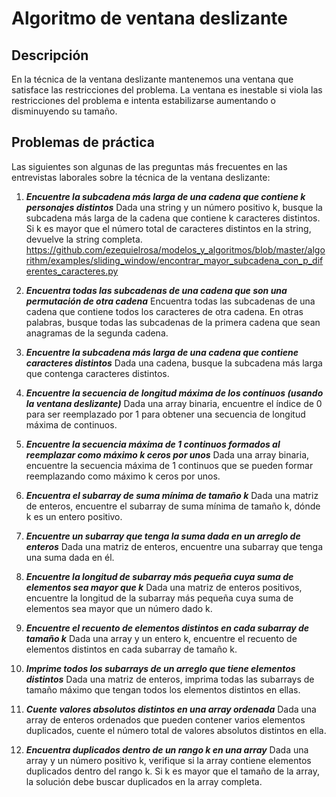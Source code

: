 # Algoritmo de ventana deslizante 

## Descripción

En la técnica de la ventana deslizante mantenemos una ventana que satisface las restricciones del problema. La ventana es inestable si viola las restricciones del problema e intenta estabilizarse aumentando o disminuyendo su tamaño.

## Problemas de práctica

Las siguientes son algunas de las preguntas más frecuentes en las entrevistas laborales sobre la técnica de la ventana deslizante:

1. ***Encuentre la subcadena más larga de una cadena que contiene k personajes distintos***
Dada una string y un número positivo k, busque la subcadena más larga de la cadena que contiene k caracteres distintos. Si k es mayor que el número total de caracteres distintos en la string, devuelve la string completa.
https://github.com/ezequielrosa/modelos_y_algoritmos/blob/master/algorithm/examples/sliding_window/encontrar_mayor_subcadena_con_p_diferentes_caracteres.py

2. ***Encuentra todas las subcadenas de una cadena que son una permutación de otra cadena***
Encuentra todas las subcadenas de una cadena que contiene todos los caracteres de otra cadena. En otras palabras, busque todas las subcadenas de la primera cadena que sean anagramas de la segunda cadena.

3. ***Encuentre la subcadena más larga de una cadena que contiene caracteres distintos***
Dada una cadena, busque la subcadena más larga que contenga caracteres distintos.

4. ***Encuentre la secuencia de longitud máxima de los contínuos (usando la ventana deslizante)***
Dada una array binaria, encuentre el índice de 0 para ser reemplazado por 1 para obtener una secuencia de longitud máxima de continuos.

5. ***Encuentre la secuencia máxima de 1 continuos formados al reemplazar como máximo k ceros por unos***
Dada una array binaria, encuentre la secuencia máxima de 1 continuos que se pueden formar reemplazando como máximo k ceros por unos.

6. ***Encuentra el subarray de suma mínima de tamaño k***
Dada una matriz de enteros, encuentre el subarray de suma mínima de tamaño k, dónde k es un entero positivo.

7. ***Encuentre un subarray que tenga la suma dada en un arreglo de enteros***
Dada una matriz de enteros, encuentre una subarray que tenga una suma dada en él.

8. ***Encuentre la longitud de subarray más pequeña cuya suma de elementos sea mayor que k***
Dada una matriz de enteros positivos, encuentre la longitud de la subarray más pequeña cuya suma de elementos sea mayor que un número dado k.

9. ***Encuentre el recuento de elementos distintos en cada subarray de tamaño k***
Dada una array y un entero k, encuentre el recuento de elementos distintos en cada subarray de tamaño k.

10. ***Imprime todos los subarrays de un arreglo que tiene elementos distintos***
Dada una matriz de enteros, imprima todas las subarrays de tamaño máximo que tengan todos los elementos distintos en ellas.

11. ***Cuente valores absolutos distintos en una array ordenada***
Dada una array de enteros ordenados que pueden contener varios elementos duplicados, cuente el número total de valores absolutos distintos en ella.

12. ***Encuentra duplicados dentro de un rango k en una array***
Dada una array y un número positivo k, verifique si la array contiene elementos duplicados dentro del rango k. Si k es mayor que el tamaño de la array, la solución debe buscar duplicados en la array completa.
